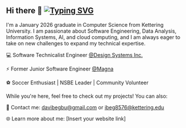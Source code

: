 ## Hi there 👋 [![Typing SVG](https://readme-typing-svg.demolab.com/?lines=First+line+of+text;Second+line+of+text)](https://git.io/typing-svg)

I'm a January 2026 graduate in Computer Science from Kettering University.
I am passionate about Software Engineering, Data Analysis, Information Systems, AI, and cloud computing, and I am always eager to take on new challenges to expand my technical expertise.


💻 Software Technicalist Engineer [@Design Systems Inc.](https://www.ds-mfgengineering.com/)

⚡ Former Junior Software Engineer [@Magna](https://www.magna.com/)

⚽ Soccer Enthusiast | NSBE Leader | Community Volunteer


While you're here, feel free to check out my projects! You can also:

📩 Contact me: davibegbu@gmail.com or ibeg8576@kettering.edu
              
🌐 Learn more about me: [Insert your website link]
